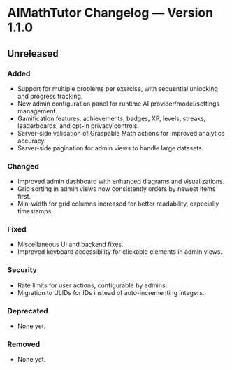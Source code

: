 # AIMathTutor Changelog — Version 1.1.0

## Unreleased

### Added

- Support for multiple problems per exercise, with sequential unlocking and progress tracking.
- New admin configuration panel for runtime AI provider/model/settings management.
- Gamification features: achievements, badges, XP, levels, streaks, leaderboards, and opt-in privacy controls.
- Server-side validation of Graspable Math actions for improved analytics accuracy.
- Server-side pagination for admin views to handle large datasets.

### Changed

- Improved admin dashboard with enhanced diagrams and visualizations.
- Grid sorting in admin views now consistently orders by newest items first.
- Min-width for grid columns increased for better readability, especially timestamps.

### Fixed

- Miscellaneous UI and backend fixes.
- Improved keyboard accessibility for clickable elements in admin views.

### Security

- Rate limits for user actions, configurable by admins.
- Migration to ULIDs for IDs instead of auto-incrementing integers.

### Deprecated

- None yet.

### Removed

- None yet.
